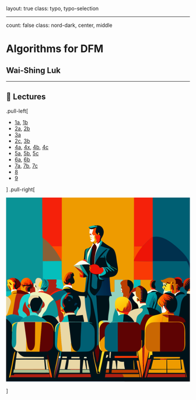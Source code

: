 layout: true
class: typo, typo-selection

---

count: false
class: nord-dark, center, middle

# Algorithms for DFM

## Wai-Shing Luk

---

## 🏫 Lectures

.pull-left[

- [1a](lec00-remark.html), [1b](lec01-remark.html)
- [2a](swdevflow.html), [2b](ai-programming.html)
- [3a](lec03a-remark.html)
- [2c](lec02c-remark.html), [3b](lec03b-remark.html)
- [4a](lec04a-remark.html), [4x](../cvx/cutting_plane.html), [4b](lec04b-remark.html), [4c](lec04c-remark.html)
- [5a](lec05a-remark.html), [5b](lec05b-remark.html), [5c](unimodal.html)
- [6a](../cvx/cutting_plane.pdf), [6b](../cvx/ellipsoid.pdf)
- [7a](../net_optim/quickstart.html), [7b](netflow+cvxopt.html), [7c](useful_skew.pdf)
- [8](lec08-remark.html)
- [9](lec09-remark.html)

] .pull-right[

![image](figs/lectures.svg)

]

